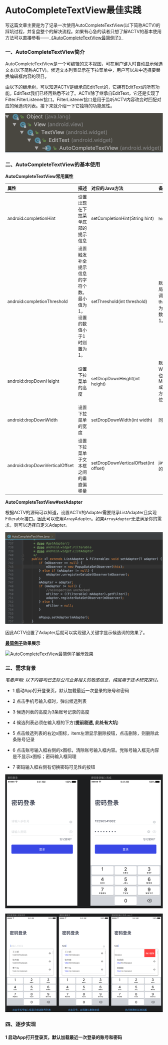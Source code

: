 # AutoCompleteTextView最佳实践

写这篇文章主要是为了记录一次使用AutoCompleteTextView(以下简称ACTV)的踩坑过程，并复盘整个的解决流程。如果有心急的读者只想了解ACTV的基本使用方法可以直接参看——[《AutoCompleteTextView最简例子》](./simplest_sample/README.md)

### 一、AutoCompleteTextView简介
AutoCompleteTextView是一个可编辑的文本视图，可在用户键入时自动显示候选文本(以下简称ACTV)。候选文本列表显示在下拉菜单中，用户可以从中选择要替换编辑框内容的项目。

由以下的继承树，可以知道ACTV是继承自EditText的，它拥有EditText的所有功能。EditText我们已经再熟悉不过了。ACTV除了继承自EditText，它还是实现了Filter.FilterListener接口。FilterListener接口是用于监听ACTV内容改变时匹配对应的候选词列表。接下来就介绍一下它独特的功能属性。

![继承树](./art/autocompletetextview_extends_tree.png)

### 二、AutoCompleteTextView的基本使用
**AutoCompleteTextView常用属性**

| 属性 | 描述 | 对应的Java方法 | 备注 |
| :-   | :-   | :-   | :-   |
|android:completionHint|设置出现在下拉菜单底部的提示信息|setCompletionHint(String hint)|hint不为空时生效|
|android:completionThreshold|设置触发补全提示信息的字符个数。最小值为1，设置的数值小于1时则置为1。|setThreshold(int threshold)|默认值为2(既不在布局文件中设置，也不调用Java方法设置threshold)。最小值为1，设置小于1的数字，会自动纠正为1。|
|android:dropDownHeight|设置下拉菜单的高度|setDropDownHeight(int height)|默认是WRAP_CONTENT。也可以设置为MATCH_CONTENT或具体的数值(java方法设置的数值的单位为像素)|
|android:dropDownWidth|设置下拉菜单的宽度|setDropDownWidth(int width)|同上。|
|android:dropDownVerticalOffset|设置下拉菜单于文本框之间的垂直偏移量|setDropDownVerticalOffset(int offset)|java方法设置的数值的单位为像素。|

**AutoCompleteTextView#setAdapter**

根据ACTV的源码可以知道，设置ACTV的Adapter需要继承ListAdapter且实现Filterable接口。因此可以使用ArrayAdapter。如果`ArrayAdapter`无法满足你的需求，则可以选择自定义Adapter。

![setAdapter](./art/setAdapter.png)

因此ACTV设置了Adapter后就可以实现键入关键字显示候选词的效果了。

**[最简例子](./simplest_sample/README.md)效果展示**



![AutoCompleteTextView最简例子展示效果](./simplest_sample/art/simplest_sample.gif)

### 三、需求背景

*笔者声明: 以下内容均已去除公司业务相关的敏感信息，纯属用于技术研究探讨。*

- 1 启动App打开登录页，默认加载最近一次登录的账号和密码

- 2 点击手机号输入框时，弹出候选列表
- 3 候选列表的高度为3条账号记录的高度
- 4 候选列表必须在输入框的下方(**提前剧透, 此处有大坑**)

- 5 点击候选列表的右边x图标，item左滑显示删除按钮，点击删除，则删除此条账号记录
- 6 点击账号输入框右侧的x图标，清除账号输入框内容。党账号输入框无内容是不显示x图标；密码输入框同理
- 7 密码输入框右侧有切换密码可见性的按钮

![登录页1](./art/login1.png)

![登录页2](./art/login2.png)

### 四、逐步实现

#### 1 启动App打开登录页，默认加载最近一次登录的账号和密码



